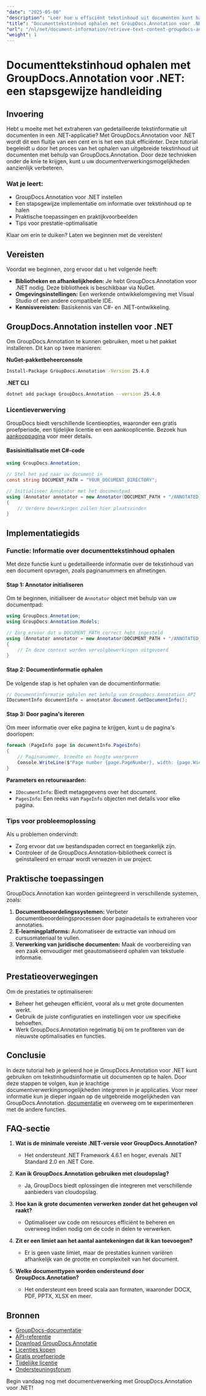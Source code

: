 ```yaml
---
"date": "2025-05-06"
"description": "Leer hoe u efficiënt tekstinhoud uit documenten kunt halen met GroupDocs.Annotation voor .NET. Volg deze stapsgewijze handleiding om uw documentverwerkingsmogelijkheden te verbeteren."
"title": "Documenttekstinhoud ophalen met GroupDocs.Annotation voor .NET&#58; een stapsgewijze handleiding"
"url": "/nl/net/document-information/retrieve-text-content-groupdocs-annotation-net/"
"weight": 1
---
```


# Documenttekstinhoud ophalen met GroupDocs.Annotation voor .NET: een stapsgewijze handleiding

## Invoering

Hebt u moeite met het extraheren van gedetailleerde tekstinformatie uit documenten in een .NET-applicatie? Met GroupDocs.Annotation voor .NET wordt dit een fluitje van een cent en is het een stuk efficiënter. Deze tutorial begeleidt u door het proces van het ophalen van uitgebreide tekstinhoud uit documenten met behulp van GroupDocs.Annotation. Door deze technieken onder de knie te krijgen, kunt u uw documentverwerkingsmogelijkheden aanzienlijk verbeteren.

### Wat je leert:
- GroupDocs.Annotation voor .NET instellen
- Een stapsgewijze implementatie om informatie over tekstinhoud op te halen
- Praktische toepassingen en praktijkvoorbeelden
- Tips voor prestatie-optimalisatie

Klaar om erin te duiken? Laten we beginnen met de vereisten!

## Vereisten

Voordat we beginnen, zorg ervoor dat u het volgende heeft:

- **Bibliotheken en afhankelijkheden:** Je hebt GroupDocs.Annotation voor .NET nodig. Deze bibliotheek is beschikbaar via NuGet.
- **Omgevingsinstellingen:** Een werkende ontwikkelomgeving met Visual Studio of een andere compatibele IDE.
- **Kennisvereisten:** Basiskennis van C#- en .NET-ontwikkeling.

## GroupDocs.Annotation instellen voor .NET

Om GroupDocs.Annotation te kunnen gebruiken, moet u het pakket installeren. Dit kan op twee manieren:

**NuGet-pakketbeheerconsole**
```bash
Install-Package GroupDocs.Annotation -Version 25.4.0
```

**.NET CLI**
```bash
dotnet add package GroupDocs.Annotation --version 25.4.0
```

### Licentieverwerving

GroupDocs biedt verschillende licentieopties, waaronder een gratis proefperiode, een tijdelijke licentie en een aankooplicentie. Bezoek hun [aankooppagina](https://purchase.groupdocs.com/buy) voor meer details.

#### Basisinitialisatie met C#-code

```csharp
using GroupDocs.Annotation;

// Stel het pad naar uw document in
const string DOCUMENT_PATH = "YOUR_DOCUMENT_DIRECTORY";

// Initialiseer Annotator met het documentpad
using (Annotator annotator = new Annotator(DOCUMENT_PATH + "/ANNOTATED_DOCX"))
{
    // Verdere bewerkingen zullen hier plaatsvinden
}
```

## Implementatiegids

### Functie: Informatie over documenttekstinhoud ophalen

Met deze functie kunt u gedetailleerde informatie over de tekstinhoud van een document opvragen, zoals paginanummers en afmetingen.

#### Stap 1: Annotator initialiseren

Om te beginnen, initialiseer de `Annotator` object met behulp van uw documentpad:

```csharp
using GroupDocs.Annotation;
using GroupDocs.Annotation.Models;

// Zorg ervoor dat u DOCUMENT_PATH correct hebt ingesteld
using (Annotator annotator = new Annotator(DOCUMENT_PATH + "/ANNOTATED_DOCX"))
{
    // In deze context worden vervolgbewerkingen uitgevoerd
}
```

#### Stap 2: Documentinformatie ophalen

De volgende stap is het ophalen van de documentinformatie:

```csharp
// Documentinformatie ophalen met behulp van GroupDocs.Annotation API
IDocumentInfo documentInfo = annotator.Document.GetDocumentInfo();
```

#### Stap 3: Door pagina's itereren

Om meer informatie over elke pagina te krijgen, kunt u de pagina's doorlopen:

```csharp
foreach (PageInfo page in documentInfo.PagesInfo)
{
    // Paginanummer, breedte en hoogte weergeven
    Console.WriteLine($"Page number {page.PageNumber}, width: {page.Width} and height: {page.Height}");
}
```

**Parameters en retourwaarden:**
- `IDocumentInfo`: Biedt metagegevens over het document.
- `PagesInfo`: Een reeks van `PageInfo` objecten met details voor elke pagina.

### Tips voor probleemoplossing

Als u problemen ondervindt:
- Zorg ervoor dat uw bestandspaden correct en toegankelijk zijn.
- Controleer of de GroupDocs.Annotation-bibliotheek correct is geïnstalleerd en ernaar wordt verwezen in uw project.

## Praktische toepassingen

GroupDocs.Annotation kan worden geïntegreerd in verschillende systemen, zoals:
1. **Documentbeoordelingssystemen:** Verbeter documentbeoordelingsprocessen door paginadetails te extraheren voor annotaties.
2. **E-learningplatforms:** Automatiseer de extractie van inhoud om cursusmateriaal te vullen.
3. **Verwerking van juridische documenten:** Maak de voorbereiding van een zaak eenvoudiger met geautomatiseerd ophalen van tekstuele informatie.

## Prestatieoverwegingen

Om de prestaties te optimaliseren:
- Beheer het geheugen efficiënt, vooral als u met grote documenten werkt.
- Gebruik de juiste configuraties en instellingen voor uw specifieke behoeften.
- Werk GroupDocs.Annotation regelmatig bij om te profiteren van de nieuwste optimalisaties en functies.

## Conclusie

In deze tutorial heb je geleerd hoe je GroupDocs.Annotation voor .NET kunt gebruiken om tekstinhoudsinformatie uit documenten op te halen. Door deze stappen te volgen, kun je krachtige documentverwerkingsmogelijkheden integreren in je applicaties. Voor meer informatie kun je dieper ingaan op de uitgebreide mogelijkheden van GroupDocs.Annotation. [documentatie](https://docs.groupdocs.com/annotation/net/) en overweeg om te experimenteren met de andere functies.

## FAQ-sectie

1. **Wat is de minimale vereiste .NET-versie voor GroupDocs.Annotation?**
   - Het ondersteunt .NET Framework 4.6.1 en hoger, evenals .NET Standard 2.0 en .NET Core.

2. **Kan ik GroupDocs.Annotation gebruiken met cloudopslag?**
   - Ja, GroupDocs biedt oplossingen die integreren met verschillende aanbieders van cloudopslag.

3. **Hoe kan ik grote documenten verwerken zonder dat het geheugen vol raakt?**
   - Optimaliseer uw code om resources efficiënt te beheren en overweeg indien nodig om de code in delen te verwerken.

4. **Zit er een limiet aan het aantal aantekeningen dat ik kan toevoegen?**
   - Er is geen vaste limiet, maar de prestaties kunnen variëren afhankelijk van de grootte en complexiteit van het document.

5. **Welke documenttypen worden ondersteund door GroupDocs.Annotation?**
   - Het ondersteunt een breed scala aan formaten, waaronder DOCX, PDF, PPTX, XLSX en meer.

## Bronnen
- [GroupDocs-documentatie](https://docs.groupdocs.com/annotation/net/)
- [API-referentie](https://reference.groupdocs.com/annotation/net/)
- [Download GroupDocs.Annotatie](https://releases.groupdocs.com/annotation/net/)
- [Licenties kopen](https://purchase.groupdocs.com/buy)
- [Gratis proefperiode](https://releases.groupdocs.com/annotation/net/)
- [Tijdelijke licentie](https://purchase.groupdocs.com/temporary-license/)
- [Ondersteuningsforum](https://forum.groupdocs.com/c/annotation/) 

Begin vandaag nog met documentverwerking met GroupDocs.Annotation voor .NET!